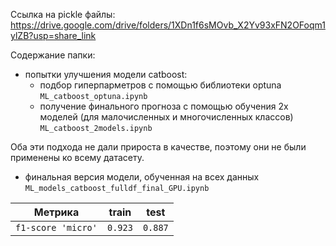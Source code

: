 Ссылка на pickle файлы: https://drive.google.com/drive/folders/1XDn1f6sMOvb_X2Yv93xFN2OFoqm1ylZB?usp=share_link

Содержание папки:
 - попытки улучшения модели catboost:
   * подбор гиперпарметров с помощью библиотеки optuna `ML_catboost_optuna.ipynb`
   * получение финального прогноза с помощью обучения 2х моделей (для малочисленных и многочисленных классов) `ML_catboost_2models.ipynb`

Оба эти подхода не дали прироста в качестве, поэтому они не были применены ко всему датасету. 

 - финальная версия модели, обученная на всех данных `ML_models_catboost_fulldf_final_GPU.ipynb`

| Метрика | train | test |
| ------------- |:------------------:| :-----:|
| `f1-score 'micro'`| `0.923` | `0.887` |
